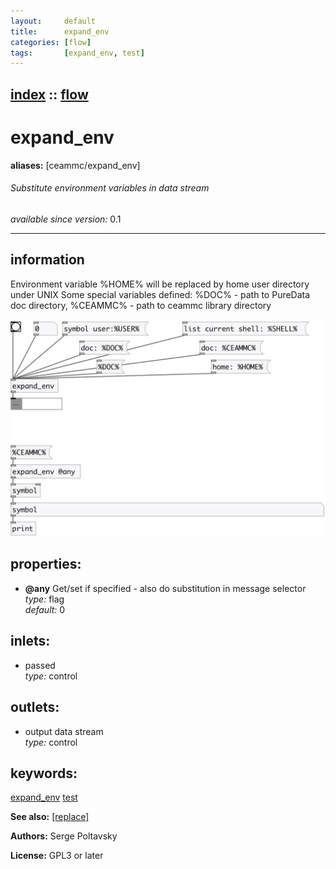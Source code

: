 ```yaml
---
layout:     default
title:      expand_env
categories: [flow]
tags:       [expand_env, test]
---
```

[index](index.html) :: [flow](category_flow.html)
---

# expand_env
**aliases:** [ceammc/expand_env]


###### Substitute environment variables in data stream

*available since version:* 0.1

---


## information
Environment variable %HOME% will be replaced by home user directory under UNIX Some special variables defined: %DOC% - path to PureData doc directory, %CEAMMC% - path to ceammc library directory


[![example](../examples/img/expand_env.jpg)](../examples/pd/expand_env.pd)







## properties:

* **@any** 
Get/set if specified - also do substitution in message selector<br>
_type:_ flag<br>
_default:_ 0<br>



## inlets:

* passed<br>
_type:_ control



## outlets:

* output data stream<br>
_type:_ control



## keywords:

[expand_env](keywords/expand_env.html)
[test](keywords/test.html)



**See also:**
[\[replace\]](replace.html)




**Authors:** Serge Poltavsky




**License:** GPL3 or later





